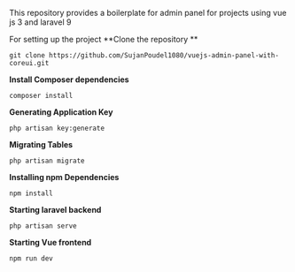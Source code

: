 This repository provides a boilerplate for admin panel for projects using vue js 3 and laravel 9

For setting up the project
**Clone the repository **
```console 
git clone https://github.com/SujanPoudel1080/vuejs-admin-panel-with-coreui.git
```
**Install Composer dependencies**
```console
composer install
```
**Generating Application Key**
```console
php artisan key:generate
```
**Migrating Tables**
```console
php artisan migrate
```
**Installing npm Dependencies**
```console
npm install
```
**Starting laravel backend**
```console
php artisan serve
```
**Starting Vue frontend**
```console
npm run dev
```
